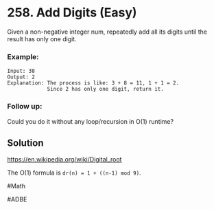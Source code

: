 # 258. Add Digits (Easy)

Given a non-negative integer num, repeatedly add all its digits until the result has only one digit.

### Example:
```
Input: 38
Output: 2 
Explanation: The process is like: 3 + 8 = 11, 1 + 1 = 2. 
             Since 2 has only one digit, return it.
```

### Follow up:
Could you do it without any loop/recursion in O(1) runtime?

## Solution
https://en.wikipedia.org/wiki/Digital_root

The O(1) formula is `dr(n) = 1 + ((n-1) mod 9)`.

#Math

#ADBE
